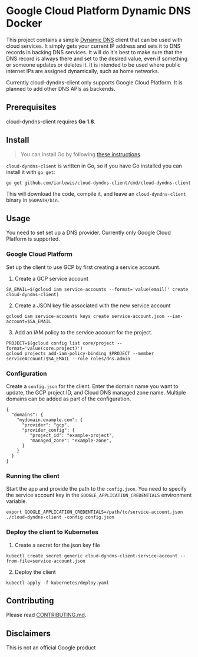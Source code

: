 # Google Cloud Platform Dynamic DNS Docker

This project contains a simple [Dynamic DNS](https://en.wikipedia.org/wiki/Dynamic_DNS) client that can be used with cloud services. It simply gets your current IP address and sets it to DNS records in backing DNS services. It will do it's best to make sure that the DNS record is always there and set to the desired value, even if something or someone updates or deletes it. It is intended to be used where public internet IPs are assigned dynamically, such as home networks.

Currently cloud-dyndns-client only supports Google Cloud Platform. It is planned to add other DNS APIs as backends.

## Prerequisites

cloud-dyndns-client requires **Go 1.8**.

## Install

> You can install Go by following [these instructions](https://golang.org/doc/install).

`cloud-dyndns-client` is written in Go, so if you have Go installed you can install it with
`go get`:

```
go get github.com/ianlewis/cloud-dyndns-client/cmd/cloud-dyndns-client
```

This will download the code, compile it, and leave an `cloud-dyndns-client` binary
in `$GOPATH/bin`.

## Usage

You need to set set up a DNS provider. Currently only Google Cloud Platform is supported.

### Google Cloud Platform

Set up the client to use GCP by first creating a service account.

1. Create a GCP service account

```
SA_EMAIL=$(gcloud iam service-accounts --format='value(email)' create cloud-dyndns-client)
```

2.  Create a JSON key file associated with the new service account

```
gcloud iam service-accounts keys create service-account.json --iam-account=$SA_EMAIL
```

3. Add an IAM policy to the service account for the project.

```
PROJECT=$(gcloud config list core/project --format='value(core.project)')
gcloud projects add-iam-policy-binding $PROJECT --member serviceAccount:$SA_EMAIL --role roles/dns.admin
```

### Configuration

Create a `config.json` for the client. Enter the domain name you want to update, the GCP project ID, and Cloud DNS managed zone name. Multiple domains can be added as part of the configuration.

```
{
  "domains": {
    "mydomain.example.com": {
      "provider": "gcp",
      "provider_config": {
         "project_id": "example-project",
         "managed_zone": "example-zone",
      }
    }
  }
}
```

### Running the client

Start the app and provide the path to the `config.json`. You need to specify the service account key in the `GOOGLE_APPLICATION_CREDENTIALS` environment variable.

```
export GOOGLE_APPLICATION_CREDENTIALS=/path/to/service-account.json
./cloud-dyndns-client -config config.json
```

### Deploy the client to Kubernetes

1. Create a secret for the json key file

```
kubectl create secret generic cloud-dyndns-client-service-account --from-file=service-account.json
```

2. Deploy the client

```
kubectl apply -f kubernetes/deploy.yaml
```

## Contributing

Please read [CONTRIBUTING.md](CONTRIBUTING.md).

## Disclaimers

This is not an official Google product

